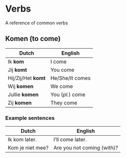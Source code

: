 # Verbs

A reference of common verbs

## Komen (to come)

| Dutch | English |
| ------- | ----- |
| Ik **kom** | I come |
| Jij **komt** | You come |
| Hij/Zij/Het **komt** | He/She/It comes |
| Wij **komen** | We come |
| Jullie **komen** | You (*pl.*) come |
| Zij **komen** | They come |

### Example sentences

| Dutch | English |
| ------- | ----- |
| Ik kom later. | I’ll come later. |
| Kom je niet mee? | Are you not coming (with)? |
